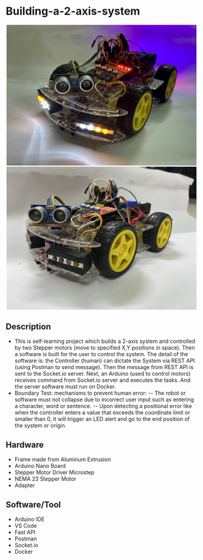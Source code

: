 # Building-a-2-axis-system

<p align="center">
  <img width="500" src="https://github.com/kiettran499/Arduino-Robot-Car/blob/main/z5180520920529_c3d4ea2d488c9f2a5ef04b0775e67005.jpg">
  <img width="500" src="https://github.com/kiettran499/Arduino-Robot-Car/blob/main/z5180520918125_4cc8687ca335605fac2bc049e50f976f.jpg">
  
## Description

- This is self-learning project which builds a 2-axis system and controlled by two Stepper motors (move to specified X,Y positions in space). Then a software is built for the user to control the system. The detail of the software is: the Controller (human) can dictate the System via REST API (using Postman to send message). Then the message from REST API is sent to the Socket.io server. Next, an Arduino (used to control motors) receives command from Socket.io server and executes the tasks. And the server software must run on Docker.
- Boundary Test: mechanisms to prevent human error:
-- The robot or software must not collapse due to incorrect user input such as entering a character, word or sentence.
-- Upon detecting a positional error like when the controller enters a value that exceeds the coordinate limit or smaller than 0, it will trigger an LED alert and go to the end position of the system or origin.
  
## Hardware

- Frame made from Aluminum Extrusion
- Arduino Nano Board
- Stepper Motor Driver Microstep
- NEMA 23 Stepper Motor
- Adapter

## Software/Tool

- Arduino IDE
- VS Code
- Fast API
- Postman
- Socket.io
- Docker

